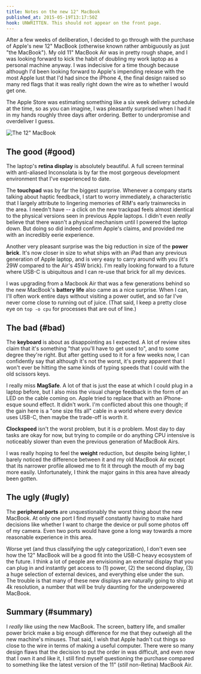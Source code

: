 ```yaml
---
title: Notes on the new 12" MacBook
published_at: 2015-05-19T13:17:50Z
hook: UNWRITTEN. This should not appear on the front page.
---
```


After a few weeks of deliberation, I decided to go through with the purchase of
Apple's new 12" MacBook (otherwise known rather ambiguously as just "the
MacBook"). My old 11" MacBook Air was in pretty rough shape, and I was looking
forward to kick the habit of doubling my work laptop as a personal machine
anyway. I was indecisive for a time though because although I'd been looking
forward to Apple's impending release with the most Apple lust that I'd had
since the iPhone 4, the final design raised so many red flags that it was
really right down the wire as to whether I would get one.

The Apple Store was estimating something like a six week delivery schedule at
the time, so as you can imagine, I was pleasantly surprised when I had it in my
hands roughly three days after ordering. Better to underpromise and overdeliver
I guess.

![The 12" MacBook](/assets/macbook-12/macbook-12.jpg)

## The good (#good)

The laptop's **retina display** is absolutely beautiful. A full screen terminal
with anti-aliased Inconsolata is by far the most gorgeous development
environment that I've experienced to date.

The **touchpad** was by far the biggest surprise. Whenever a company starts
talking about haptic feedback, I start to worry immediately, a characteristic
that I largely attribute to lingering memories of RIM's early trainwrecks in
the area. I needn't have -- a click on the new trackpad feels almost
identical to the physical versions seen in previous Apple laptops. I didn't
even _really_ believe that there wasn't a physical mechanism until I powered
the laptop down. But doing so did indeed confirm Apple's claims, and provided
me with an incredibly eerie experience.

Another very pleasant surprise was the big reduction in size of the **power
brick**. It's now closer in size to what ships with an iPad than any previous
generation of Apple laptop, and is very easy to carry around with you (it's 29W
compared to the Air's 45W brick). I'm really looking forward to a future where
USB-C is ubiquitous and I can re-use that brick for all my devices.

I was upgrading from a Macbook Air that was a few generations behind so the new
MacBook's **battery life** also came as a nice surprise. When I can, I'll often
work entire days without visiting a power outlet, and so far I've never come
close to running out of juice. (That said, I keep a pretty close eye on `top -o
cpu` for processes that are out of line.)

## The bad (#bad)

The **keyboard** is about as disappointing as I expected. A lot of review sites
claim that it's something "that you'll have to get used to", and to some degree
they're right. But after getting used to it for a few weeks now, I can
confidently say that although it's not the worst, it's pretty apparent that I
won't ever be hitting the same kinds of typing speeds that I could with the old
scissors keys.

I really miss **MagSafe**. A lot of that is just the ease at which I could plug
in a laptop before, but I also miss the visual charge feedback in the form of
an LED on the cable coming on. Apple tried to replace that with an iPhone-esque
sound effect. It didn't work. I'm conflicted about this one though; if the gain
here is a "one size fits all" cable in a world where every device uses USB-C,
then maybe the trade-off is worth it.

**Clockspeed** isn't the worst problem, but it is _a_ problem. Most day to day
tasks are okay for now, but trying to compile or do anything CPU intensive is
noticeably slower than even the previous generation of MacBook Airs.

I was really hoping to feel the **weight** reduction, but despite being
lighter, I barely noticed the difference between it and my old MacBook Air
except that its narrower profile allowed me to fit it through the mouth of my
bag more easily. Unfortunately, I think the major gains in this area have
already been gotten.

## The ugly (#ugly)

The **peripheral ports** are unquestionably the worst thing about the new
MacBook. At only one port I find myself constantly having to make hard
decisions like whether I want to charge the device or pull some photos off of
my camera. Even two ports would have gone a long way towards a more reasonable
experience in this area.

Worse yet (and thus classifying the ugly categorization), I don't even see how
the 12" MacBook will be a good fit into the USB-C heavy ecosystem of the
future. I think a lot of people are envisioning an external display that you
can plug in and instantly get access to (1) power, (2) the second display, (3)
a huge selection of external devices, and everything else under the sun. The
trouble is that many of these new displays are naturally going to ship at 4k
resolution, a number that will be truly daunting for the underpowered MacBook.

## Summary (#summary)

I _really_ like using the new MacBook. The screen, battery life, and smaller
power brick make a big enough difference for me that they outweigh all the new
machine's minuses. That said, I wish that Apple hadn't cut things so close to
the wire in terms of making a useful computer. There were so many design flaws
that the decision to put the order in was difficult, and even now that I own it
and like it, I still find myself questioning the purchase compared to something
like the latest version of the 11" (_still_ non-Retina) MacBook Air.
